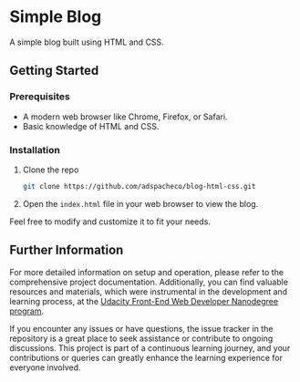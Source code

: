 # Simple Blog

A simple blog built using HTML and CSS.

## Getting Started

### Prerequisites

- A modern web browser like Chrome, Firefox, or Safari.
- Basic knowledge of HTML and CSS.

### Installation

1. Clone the repo

   ```sh
   git clone https://github.com/adspacheco/blog-html-css.git
   ```

2. Open the `index.html` file in your web browser to view the blog.

Feel free to modify and customize it to fit your needs.

## Further Information

For more detailed information on setup and operation, please refer to the comprehensive project documentation. Additionally, you can find valuable resources and materials, which were instrumental in the development and learning process, at the [Udacity Front-End Web Developer Nanodegree program](https://www.udacity.com/course/front-end-web-developer-nanodegree--nd0011).

If you encounter any issues or have questions, the issue tracker in the repository is a great place to seek assistance or contribute to ongoing discussions. This project is part of a continuous learning journey, and your contributions or queries can greatly enhance the learning experience for everyone involved.
